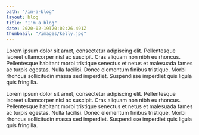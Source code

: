 ```yaml
---
path: "/im-a-blog"
layout: blog
title: "I'm a blog"
date: 2020-02-19T20:02:26.491Z
thumbnail: "/images/kelly.jpg"
---
```

Lorem ipsum dolor sit amet, consectetur adipiscing elit. Pellentesque laoreet ullamcorper nisl ac suscipit. Cras aliquam non nibh eu rhoncus. Pellentesque habitant morbi tristique senectus et netus et malesuada fames ac turpis egestas. Nulla facilisi. Donec elementum finibus tristique. Morbi rhoncus sollicitudin massa sed imperdiet. Suspendisse imperdiet quis ligula quis fringilla.

Lorem ipsum dolor sit amet, consectetur adipiscing elit. Pellentesque laoreet ullamcorper nisl ac suscipit. Cras aliquam non nibh eu rhoncus. Pellentesque habitant morbi tristique senectus et netus et malesuada fames ac turpis egestas. Nulla facilisi. Donec elementum finibus tristique. Morbi rhoncus sollicitudin massa sed imperdiet. Suspendisse imperdiet quis ligula quis fringilla.

